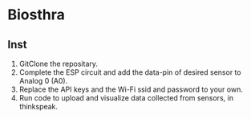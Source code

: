 # Biosthra

## Inst

1. GitClone the repositary.
2. Complete the ESP circuit and add the data-pin of desired sensor to Analog 0 (A0).
3. Replace the API keys and the Wi-Fi ssid and password to your own.
4. Run code to upload and visualize data collected from sensors, in thinkspeak.

